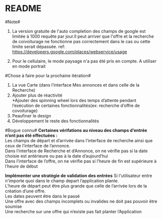 # README #

#Note#
1. La version gratuite de l'auto completion des champs de google est limitée à 1000 requête par jour.Il peut arriver que l'offre et la recherche de coivoiturage ne fonctionne pas correctement  dans le cas ou cette limite serait dépassée. ref: https://developers.google.com/places/webservice/usage

2. Pour le cellulaire, le mode paysage n'a pas été pris en compte. A utiliser en mode portrait

#Chose à faire pour la prochaine itération#

1. La vue Carte (dans l’interface Mes annonces et dans celle de la Recherche)  
2. Ajouter plus de réactivité  
    *Ajouter des spinning wheel lors des temps d’attente pendant l’exécution de certaines fonctionnalités(ex: recherche d’offre de covoiturage)  
3. Peaufiner le design  
4. Développement le reste des fonctionnalités

#Bogue connu#
**Certaines vérifations au niveau des champs d’entrée n’ont pas été effectuées :**  
       Les champs de départ et d’arrivée dans l’interface de recherche ainsi que ceux de l’interface de l’annonce.   
       Dans l’interface de Recherche et d’Annonce, on ne vérifie pas si la date choisie est antérieure ou pas à la date d’aujourd’hui  
       Dans l’interface de l’offre, on ne vérifie pas si l’heure de fin est supérieure à l’heure de début  

**Implémenter une stratégie de validation des entrées** 
      Si l'utilisateur entre n'importe quoi dans le champ depart l’application plante.  
      L’heure de départ peut être plus grande que celle de l’arrivée lors de la création d’une offre.  
      Les dates peuvent être dans le passé  
      Une offre avec des champs incomplets ou invalides ne doit pas pouvoir être soumise  
      Une recherche sur une offre qui n’existe pas fait planter l’Application